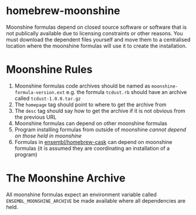 # homebrew-moonshine

Moonshine formulas depend on closed source software or software that is not publically available due to licensing constraints or other reasons. You must download the dependent files yourself and move them to a centralised location where the moonshine formulas will use it to create the installation.

# Moonshine Rules

1. Moonshine formulas code archives should be named as `moonshine-formula-version.ext` e.g. the formula `tcdust.rb` should have an archive called `tcdust-1.0.0.tar.gz`
2. The `homepage` tag should point to where to get the archive from
3. The `desc` tag should say how to get the archive if it is not obvious from the previous URL
4. Moonshine formulas can depend on other moonshine formulas
5. Program installing formulas from outside of moonshine *cannot depend on those held in moonshine*
6. Formulas in [ensembl/homebrew-cask](https://github.com/Ensembl/homebrew-cask) can depend on moonshine formulas (it is assumed they are coordinating an installation of a program)

# The Moonshine Archive

All moonshine formulas expect an environment variable called `ENSEMBL_MOONSHINE_ARCHIVE` be made available where all dependencies are held.
